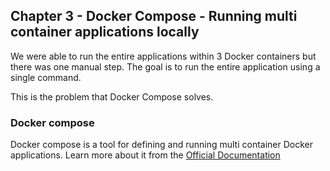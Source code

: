 ## Chapter 3 - Docker Compose - Running multi container applications locally

We were able to run the entire applications within 3 Docker containers but there was one manual step. The goal is to run the entire application using a single command.

This is the problem that Docker Compose solves.

### Docker compose
Docker compose is a tool for defining and running multi container Docker applications. Learn more about it from the [Official Documentation](https://docs.docker.com/compose/)
